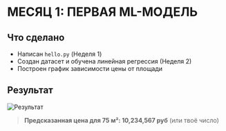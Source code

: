 # МЕСЯЦ 1: ПЕРВАЯ ML-МОДЕЛЬ

## Что сделано
- Написан `hello.py` (Неделя 1)
- Создан датасет и обучена линейная регрессия (Неделя 2)
- Построен график зависимости цены от площади

## Результат
![Результат](week2-result.png)

> **Предсказанная цена для 75 м²: 10,234,567 руб** (или твоё число)